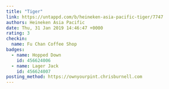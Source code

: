```yaml
---
title: "Tiger"
link: https://untappd.com/b/heineken-asia-pacific-tiger/7747
authors: Heineken Asia Pacific
date: Thu, 31 Jan 2019 14:46:47 +0000
rating: 3
checkin:
  name: Fu Chan Coffee Shop
badges:
  - name: Hopped Down
    id: 456624006
  - name: Lager Jack
    id: 456624007
posting_method: https://ownyourpint.chrisburnell.com
---
```

